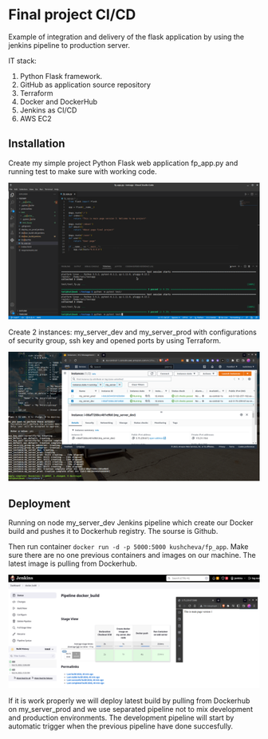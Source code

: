 
# Final project CI/CD

Example of integration and delivery of the flask application by using the jenkins pipeline to production server. 

IT stack:

1. Python Flask framework.
2. GitHub as application source repository
3. Terraform
4. Docker and DockerHub
5. Jenkins as CI/CD
6. AWS EC2




## Installation

Create my simple project Python Flask web application fp_app.py  and running test to make sure with working code.

![App Screenshot](https://github.com/kushcheva/EPAM_DevOps_Autumn-2022_Final_Project/blob/main/screenshots/1.png?raw=true)

Сreate 2 instances: my_server_dev and my_server_prod with configurations of security group, ssh key and opened ports by using Terraform.

![App Screenshot](https://github.com/kushcheva/EPAM_DevOps_Autumn-2022_Final_Project/blob/main/screenshots/2.png?raw=true)

## Deployment

Running on node my_server_dev Jenkins pipeline which create our Docker build and pushes it to Dockerhub registry. The sourse is Github. 

Then run container `docker run -d -p 5000:5000 kushcheva/fp_app`. Make sure there are no one previous containers and images on our machine. The latest image is pulling from Dockerhub.


![App Screenshot](https://github.com/kushcheva/EPAM_DevOps_Autumn-2022_Final_Project/blob/main/screenshots/3.png?raw=true)


If it is work properly we will deploy latest build by pulling from Dockerhub on my_server_prod and we use separated pipeline not to mix development  and production environments. The development pipeline will start by automatic trigger when the previous pipeline have done succesfully.

